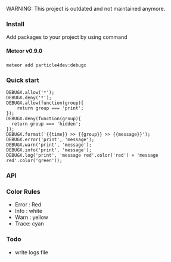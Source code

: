 WARNING: This project is outdated and not maintained anymore.

### Install
Add packages to your project by using command

#### Meteor v0.9.0
###
    meteor add particle4dev:debugx
###

### Quick start

    DEBUGX.allow('*');
    DEBUGX.deny('*');
    DEBUGX.allow(function(group){
        return group === 'print';
    });
    DEBUGX.deny(function(group){
      return group === 'hidden';
    });
    DEBUGX.format('{{time}} >> {{group}} >> {{message}}');
    DEBUGX.error('print', 'message');
    DEBUGX.warn('print', 'message');
    DEBUGX.info('print', 'message');
    DEBUGX.log('print', 'message red'.color('red') + 'message red'.color('green'));

### API

### Color Rules

* Error : Red
* Info : white
* Warn : yellow
* Trace: cyan

### Todo

* write logs file
